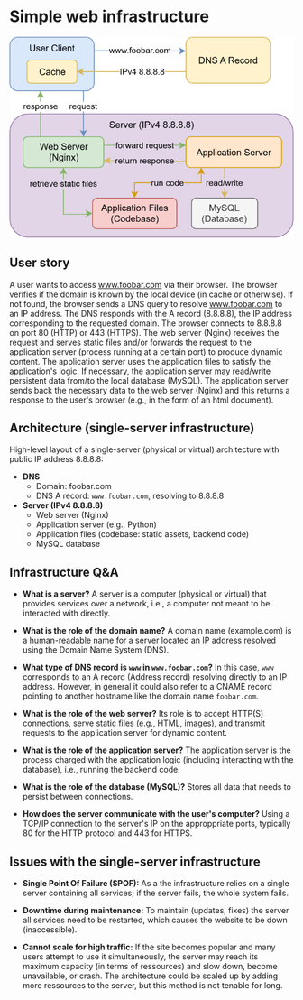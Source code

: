 # Simple web infrastructure

![Simple Web Infrastructure Diagram](./0-simple_web_stack.drawio_v3.svg)

## User story

A user wants to access www.foobar.com via their browser.
The browser verifies if the domain is known by the local device (in cache or otherwise). 
If not found, the browser sends a DNS query to resolve www.foobar.com to an IP address. 
The DNS responds with the A record (8.8.8.8), the IP address corresponding to the requested domain.
The browser connects to 8.8.8.8 on port 80 (HTTP) or 443 (HTTPS).
The web server (Nginx) receives the request and serves static files and/or forwards the request to the application server (process running at a certain port) to produce dynamic content.
The application server uses the application files to satisfy the application's logic.
If necessary, the application server may read/write persistent data from/to the local database (MySQL).
The application server sends back the necessary data to the web server (Nginx) and this returns a response to the user's browser (e.g., in the form of an html document).

## Architecture (single-server infrastructure)

High-level layout of a single-server (physical or virtual) architecture with public IP address 8.8.8.8:

- **DNS**
	- Domain: foobar.com
	- DNS A record: `www.foobar.com`, resolving to 8.8.8.8
- **Server (IPv4 8.8.8.8)**
	- Web server (Nginx)
	- Application server (e.g., Python)
	- Application files (codebase: static assets, backend code)
	- MySQL database

## Infrastructure Q&A 

- **What is a server?**
	A server is a computer (physical or virtual) that provides services over a network, i.e., a computer not meant to be interacted with directly.

- **What is the role of the domain name?**
	A domain name (example.com) is a human-readable name for a server located an IP address resolved using the Domain Name System (DNS).

- **What type of DNS record is `www` in `www.foobar.com`?**
	In this case, `www` corresponds to an A record (Address record) resolving directly to an IP address. 
	However, in general it could also refer to a CNAME record pointing to another hostname like the domain name `foobar.com`.

- **What is the role of the web server?**
	Its role is to accept HTTP(S) connections, serve static files (e.g., HTML, images), and transmit requests to the application server for dynamic content.

- **What is the role of the application server?**
	The application server is the process charged with the application logic (including interacting with the database), i.e., running the backend code.

- **What is the role of the database (MySQL)?**
	Stores all data that needs to persist between connections.

- **How does the server communicate with the user's computer?**
	Using a TCP/IP connection to the server's IP on the approppriate ports, typically 80 for the HTTP protocol and 443 for HTTPS.

## Issues with the single-server infrastructure

- **Single Point Of Failure (SPOF):**
	As a the infrastructure relies on a single server containing all services; if the server fails, the whole system fails.

- **Downtime during maintenance:**
	To maintain (updates, fixes) the server all services need to be restarted, which causes the website to be down (inaccessible).

- **Cannot scale for high traffic:**
	If the site becomes popular and many users attempt to use it simultaneously, the server may reach its maximum capacity (in terms of ressources) and slow down, become unavailable, or crash.
	The architecture could be scaled up by adding more ressources to the server, but this method is not tenable for long.
